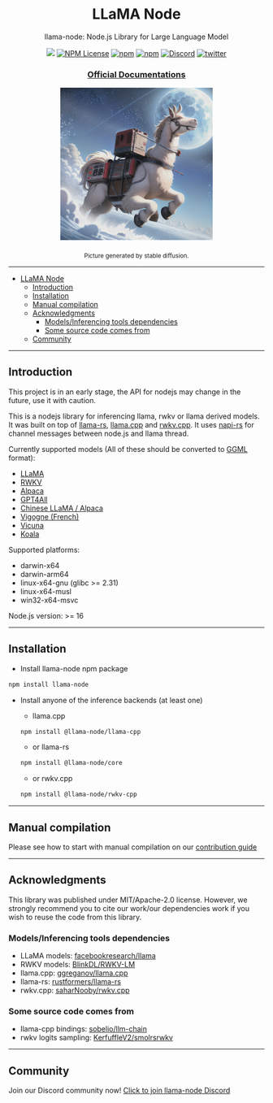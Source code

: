 <div align="center">

# LLaMA Node

llama-node: Node.js Library for Large Language Model

[<img src="https://img.shields.io/github/actions/workflow/status/hlhr202/llama-node/llama-build.yml">](https://github.com/Atome-FE/llama-node/actions)
[<img src="https://img.shields.io/npm/l/llama-node" alt="NPM License">](https://www.npmjs.com/package/llama-node)
[<img alt="npm" src="https://img.shields.io/npm/v/llama-node">](https://www.npmjs.com/package/llama-node)
[<img alt="npm" src="https://img.shields.io/npm/types/llama-node">](https://www.npmjs.com/package/llama-node)
[<img alt="Discord" src="https://img.shields.io/discord/1106423821700960286">](https://discord.gg/dKFeCwfsDk)
[<img alt="twitter" src="https://img.shields.io/twitter/url?url=https%3A%2F%2Ftwitter.com%2Fhlhr202">](https://twitter.com/hlhr202)

  <h3><a href="https://llama-node.vercel.app/">Official Documentations</a></h3>

  <img src="./doc/assets/llama.png" width="300px" height="300px" alt="LLaMA generated by Stable diffusion"/>

<sub>Picture generated by stable diffusion.</sub>

</div>

---

- [LLaMA Node](#llama-node)
  - [Introduction](#introduction)
  - [Installation](#installation)
  - [Manual compilation](#manual-compilation)
  - [Acknowledgments](#acknowledgments)
    - [Models/Inferencing tools dependencies](#modelsinferencing-tools-dependencies)
    - [Some source code comes from](#some-source-code-comes-from)
  - [Community](#community)

---

## Introduction

This project is in an early stage, the API for nodejs may change in the future, use it with caution.

This is a nodejs library for inferencing llama, rwkv or llama derived models. It was built on top of [llama-rs](https://github.com/rustformers/llama-rs), [llama.cpp](https://github.com/ggerganov/llama.cpp) and [rwkv.cpp](https://github.com/saharNooby/rwkv.cpp). It uses [napi-rs](https://github.com/napi-rs/napi-rs) for channel messages between node.js and llama thread.

Currently supported models (All of these should be converted to [GGML](https://github.com/ggerganov/ggml) format):

-   [LLaMA](https://github.com/facebookresearch/llama)
-   [RWKV](https://github.com/BlinkDL/RWKV-LM)
-   [Alpaca](https://github.com/ggerganov/llama.cpp#instruction-mode-with-alpaca)
-   [GPT4All](https://github.com/ggerganov/llama.cpp#using-gpt4all)
-   [Chinese LLaMA / Alpaca](https://github.com/ymcui/Chinese-LLaMA-Alpaca)
-   [Vigogne (French)](https://github.com/bofenghuang/vigogne)
-   [Vicuna](https://github.com/ggerganov/llama.cpp/discussions/643#discussioncomment-5533894)
-   [Koala](https://bair.berkeley.edu/blog/2023/04/03/koala/)

Supported platforms:

-   darwin-x64
-   darwin-arm64
-   linux-x64-gnu (glibc >= 2.31)
-   linux-x64-musl
-   win32-x64-msvc

Node.js version: >= 16

---

## Installation

-   Install llama-node npm package

```bash
npm install llama-node
```

-   Install anyone of the inference backends (at least one)

    -   llama.cpp

    ```bash
    npm install @llama-node/llama-cpp
    ```

    -   or llama-rs

    ```bash
    npm install @llama-node/core
    ```

    -   or rwkv.cpp

    ```bash
    npm install @llama-node/rwkv-cpp
    ```

---

## Manual compilation

Please see how to start with manual compilation on our [contribution guide](https://llama-node.vercel.app/contribution)

---

## Acknowledgments

This library was published under MIT/Apache-2.0 license. However, we strongly recommend you to cite our work/our dependencies work if you wish to reuse the code from this library.

### Models/Inferencing tools dependencies

-   LLaMA models: [facebookresearch/llama](https://github.com/facebookresearch/llama)
-   RWKV models: [BlinkDL/RWKV-LM](https://github.com/BlinkDL/RWKV-LM)
-   llama.cpp: [ggreganov/llama.cpp](https://github.com/ggerganov/llama.cpp)
-   llama-rs: [rustformers/llama-rs](https://github.com/rustformers/llama-rs)
-   rwkv.cpp: [saharNooby/rwkv.cpp](https://github.com/saharNooby/rwkv.cpp)

### Some source code comes from

-   llama-cpp bindings: [sobelio/llm-chain](https://github.com/sobelio/llm-chain)
-   rwkv logits sampling: [KerfuffleV2/smolrsrwkv](https://github.com/KerfuffleV2/smolrsrwkv)

---

## Community

Join our Discord community now! [Click to join llama-node Discord](https://discord.gg/dKFeCwfsDk)